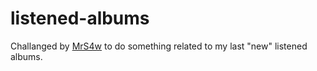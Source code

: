 # listened-albums

Challanged by [MrS4w](https://mrs4w.github.io/listened-albums/) to do something related to my last "new" listened albums.